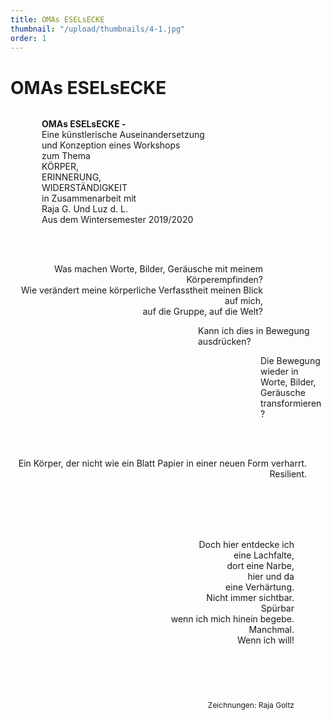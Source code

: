 ```yaml
---
title: OMAs ESELsECKE
thumbnail: "/upload/thumbnails/4-1.jpg"
order: 1
---
```

# OMAs ESELsECKE

<img :src="$withBase('/upload/4-1.jpg')" style="  margin-left: auto;margin-right: auto;max-width:1024px; display: block;"> 




<p style="text-align:left;margin-left: 50px;"><b>OMAs ESELsECKE -</b>  
<br>
Eine künstlerische Auseinandersetzung<br>
und Konzeption eines Workshops<br>
zum Thema<br>
KÖRPER,<br>
ERINNERUNG,<br>
WIDERSTÄNDIGKEIT<br>
in Zusammenarbeit mit<br>
Raja G. Und Luz d. L.<br>
Aus dem Wintersemester 2019/2020<br>
<br>
</p>

<img :src="$withBase('/upload/4-2.jpg')" style="  margin-left: auto;margin-right: 50px;max-width:500px; display: block;">

<p style="text-align:right;margin-right: 100px;"><br>
Was machen Worte, Bilder, Geräusche mit meinem Körperempfinden? <br>
Wie verändert meine körperliche Verfasstheit meinen Blick auf mich,<br>
auf die Gruppe, auf die Welt?<br> </p>
<p style="text-align:left;margin-left: 300px;">
Kann ich dies in Bewegung ausdrücken? </p>
<p style="text-align:left;margin-left: 400px;">
Die Bewegung wieder in Worte, Bilder, Geräusche transformieren?<br><br><br>
</p>

<img :src="$withBase('/upload/4-4.jpg')" style="  margin-left:50px ;margin-right: auto;max-width:500px; display: block;">


<p style="text-align:right;margin-right: 30px;">
Ein Körper, der nicht wie ein Blatt Papier in einer neuen Form verharrt. Resilient. <br><br>
</p>
<img :src="$withBase('/upload/4-5.jpg')" style="  margin-left: auto ;margin-right: 100px;max-width:600px; display: block;">


<p style="text-align:right;margin-right: 50px;">
<br><br><br>
Doch hier entdecke ich <br>
eine Lachfalte, <br>
dort eine Narbe, <br>
hier und da <br>
eine Verhärtung. <br>
Nicht immer sichtbar. <br>
Spürbar <br>
wenn ich mich hinein begebe. <br>
Manchmal. <br>
Wenn ich will!<br>
</p>

<div style="text-align: center;">
<img :src="$withBase('/upload/4-6.jpg')" style="max-width:600px; display: inline-block; vertical-align: top;">
<img :src="$withBase('/upload/4-7.png')" style="max-width:600px; display: inline-block; vertical-align: top;">
</div>
<p style=" font-size: 12px; text-align:right;margin-right: 50px;">
<br> <br> <br>
Zeichnungen: Raja Goltz</p> 









